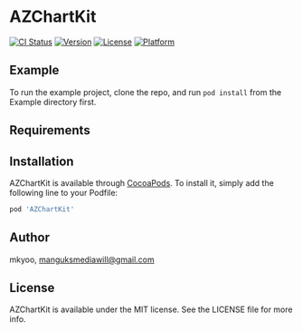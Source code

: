 # AZChartKit

[![CI Status](https://img.shields.io/travis/mkyoo/AZChartKit.svg?style=flat)](https://travis-ci.org/mkyoo/AZChartKit)
[![Version](https://img.shields.io/cocoapods/v/AZChartKit.svg?style=flat)](https://cocoapods.org/pods/AZChartKit)
[![License](https://img.shields.io/cocoapods/l/AZChartKit.svg?style=flat)](https://cocoapods.org/pods/AZChartKit)
[![Platform](https://img.shields.io/cocoapods/p/AZChartKit.svg?style=flat)](https://cocoapods.org/pods/AZChartKit)

## Example

To run the example project, clone the repo, and run `pod install` from the Example directory first.

## Requirements

## Installation

AZChartKit is available through [CocoaPods](https://cocoapods.org). To install
it, simply add the following line to your Podfile:

```ruby
pod 'AZChartKit'
```

## Author

mkyoo, manguksmediawill@gmail.com

## License

AZChartKit is available under the MIT license. See the LICENSE file for more info.
